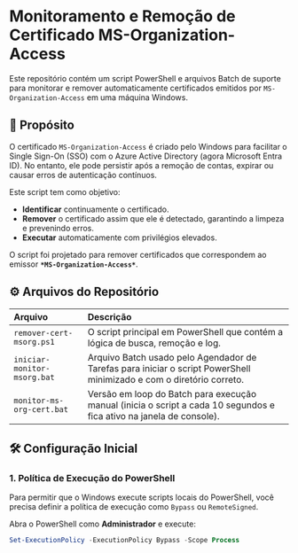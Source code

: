# Monitoramento e Remoção de Certificado MS-Organization-Access

Este repositório contém um script PowerShell e arquivos Batch de suporte para monitorar e remover automaticamente certificados emitidos por `MS-Organization-Access` em uma máquina Windows.

## 🎯 Propósito

O certificado `MS-Organization-Access` é criado pelo Windows para facilitar o Single Sign-On (SSO) com o Azure Active Directory (agora Microsoft Entra ID). No entanto, ele pode persistir após a remoção de contas, expirar ou causar erros de autenticação contínuos.

Este script tem como objetivo:
* **Identificar** continuamente o certificado.
* **Remover** o certificado assim que ele é detectado, garantindo a limpeza e prevenindo erros.
* **Executar** automaticamente com privilégios elevados.

O script foi projetado para remover certificados que correspondem ao emissor **`*MS-Organization-Access*`**.

## ⚙️ Arquivos do Repositório

| Arquivo | Descrição |
| :--- | :--- |
| `remover-cert-msorg.ps1` | O script principal em PowerShell que contém a lógica de busca, remoção e log. |
| `iniciar-monitor-msorg.bat` | Arquivo Batch usado pelo Agendador de Tarefas para iniciar o script PowerShell minimizado e com o diretório correto. |
| `monitor-ms-org-cert.bat` | Versão em loop do Batch para execução manual (inicia o script a cada 10 segundos e fica ativo na janela de console). |

## 🛠️ Configuração Inicial

### 1. Política de Execução do PowerShell

Para permitir que o Windows execute scripts locais do PowerShell, você precisa definir a política de execução como `Bypass` ou `RemoteSigned`.

Abra o PowerShell como **Administrador** e execute:

```powershell
Set-ExecutionPolicy -ExecutionPolicy Bypass -Scope Process

